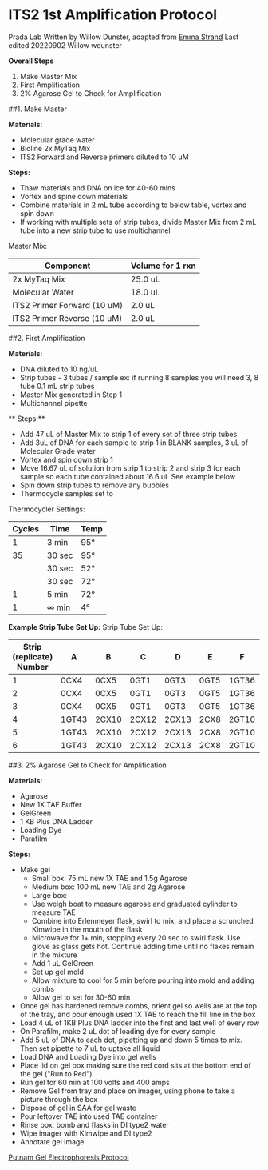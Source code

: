 # ITS2 1st Amplification Protocol

Prada Lab
Written by Willow Dunster, adapted from [Emma Strand](https://emmastrand.github.io/EmmaStrand_Notebook/ITS2-Sequencing-Protocol/)
Last edited 20220902 Willow wdunster

**Overall Steps**

1. Make Master Mix
2. First Amplification
3. 2% Agarose Gel to Check for Amplification



##1. Make Master

**Materials:**

- Molecular grade water
- Bioline 2x MyTaq Mix
- ITS2 Forward and Reverse primers diluted to 10 uM


**Steps:**

- Thaw materials and DNA on ice for 40-60 mins
- Vortex and spine down materials
- Combine materials in 2 mL tube according to below table, vortex and spin down
- If working with multiple sets of strip tubes, divide Master Mix from 2 mL tube into a new strip tube to use multichannel

Master Mix:

| Component                   | Volume for 1 rxn  |
|-----------------------------|-------------------|
| 2x MyTaq Mix                | 25.0 uL           |
| Molecular Water             | 18.0 uL           |
| ITS2 Primer Forward (10 uM) | 2.0  uL           |
| ITS2 Primer Reverse (10 uM) | 2.0  uL           |



##2. First Amplification

**Materials:**

- DNA diluted to 10 ng/uL
- Strip tubes - 3 tubes / sample
  ex: if running 8 samples you will need 3, 8 tube 0.1 mL strip tubes
- Master Mix generated in Step 1
- Multichannel pipette

** Steps:**

- Add 47 uL of Master Mix to strip 1 of every set of three strip tubes
- Add 3uL of DNA for each sample to strip 1
  in BLANK samples, 3 uL of Molecular Grade water
- Vortex and spin down strip 1
- Move 16.67 uL of solution from strip 1 to strip 2 and strip 3 for each sample so each tube contained about 16.6 uL
  See example below
- Spin down strip tubes to remove any bubbles
- Thermocycle samples set to

Thermocycler Settings:

| Cycles | Time   | Temp |
|--------|--------|------|
| 1 	   | 3 min  | 95°  |
| 35     | 30 sec | 95°  |
|        | 30 sec | 52°  |
|        | 30 sec | 72°  |
| 1      | 5 min  | 72°  |
| 1      | ∞ min  | 4°   |

**Example Strip Tube Set Up:**
Strip Tube Set Up:

| Strip (replicate) Number | A     | B     | C      | D     | E     | F      | G     | H      |
|--------------------------|-------|-------|--------|-------|-------|--------|-------|--------|
| 1                        | 0CX4  | 0CX5  | 0GT1   | 0GT3  | 0GT5  | 1GT36  | 1GT37 | 1GT42  |
| 2                        | 0CX4  | 0CX5  | 0GT1   | 0GT3  | 0GT5  | 1GT36  | 1GT37 | 1GT42  |
| 3                        | 0CX4  | 0CX5  | 0GT1   | 0GT3  | 0GT5  | 1GT36  | 1GT37 | 1GT42  |
| 4                        | 1GT43 | 2CX10 | 2CX12  | 2CX13 | 2CX8  | 2GT10  | 2GT3  | 2GT38  |
| 5                        | 1GT43 | 2CX10 | 2CX12  | 2CX13 | 2CX8  | 2GT10  | 2GT3  | 2GT38  |
| 6                        | 1GT43 | 2CX10 | 2CX12  | 2CX13 | 2CX8  | 2GT10  | 2GT3  | 2GT38  |



##3. 2% Agarose Gel to Check for Amplification

**Materials:**

- Agarose
- New 1X TAE Buffer
- GelGreen
- 1 KB Plus DNA Ladder
- Loading Dye
- Parafilm

**Steps:**

- Make gel
    - Small box: 75 mL new 1X TAE and 1.5g Agarose
    - Medium box: 100 mL new TAE and 2g Agarose
    - Large box:
  - Use weigh boat to measure agarose and graduated cylinder to measure TAE
  - Combine into Erlenmeyer flask, swirl to mix, and place a scrunched Kimwipe in the mouth of the flask
  - Microwave for 1+ min, stopping every 20 sec to swirl flask. Use glove as glass gets hot. Continue adding time until no flakes remain in the mixture
  - Add 1 uL GelGreen
  - Set up gel mold
  - Allow mixture to cool for 5 min before pouring into mold and adding combs
  - Allow gel to set for 30-60 min
- Once gel has hardened remove combs, orient gel so wells are at the top of the tray, and pour enough used 1X TAE to reach the fill line in the box
- Load 4 uL of 1KB Plus DNA ladder into the first and last well of every row
- On Parafilm, make 2 uL dot of loading dye for every sample
- Add 5 uL of DNA to each dot, pipetting up and down 5 times to mix. Then set pipette to 7 uL to uptake all liquid
- Load DNA and Loading Dye into gel wells
- Place lid on gel box making sure the red cord sits at the bottom end of the gel ("Run to Red")
- Run gel for 60 min at 100 volts and 400 amps
- Remove Gel from tray and place on imager, using phone to take a picture through the box
- Dispose of gel in SAA for gel waste
- Pour leftover TAE into used TAE container
- Rinse box, bomb and flasks in DI type2 water
- Wipe imager with Kimwipe and DI type2
- Annotate gel image 

[Putnam Gel Electrophoresis Protocol](https://emmastrand.github.io/EmmaStrand_Notebook/Gel-Electrophoresis-Protocol/)
